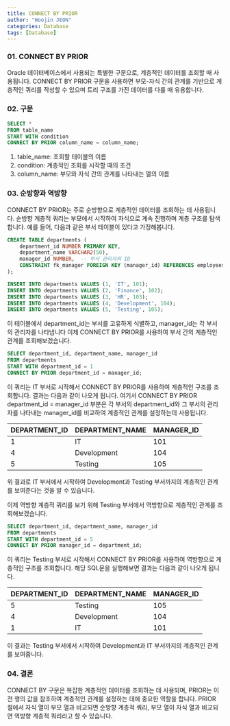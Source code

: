 ```yaml
---
title: CONNECT BY PRIOR
author: "Woojin JEON"
categories: Database
tags: [Database]
---
```


### 01. CONNECT BY PRIOR

 Oracle 데이터베이스에서 사용되는 특별한 구문으로, 계층적인 데이터를 조회할 때 사용됩니다.
CONNECT BY PRIOR 구문을 사용하면 부모-자식 간의 관계를 기반으로 계층적인 쿼리를 작성할 수 있으며 트리 구조를 가진 데이터를 다룰 때 유용합니다.

### 02. 구문

```SQL
SELECT * 
FROM table_name
START WITH condition
CONNECT BY PRIOR column_name = column_name;
```

1. table_name: 조회할 테이블의 이름
2. condition: 계층적인 조회를 시작할 때의 조건
3. column_name: 부모와 자식 간의 관계를 나타내는 열의 이름

### 03. 순방향과 역방향

CONNECT BY PRIOR는 주로 순방향으로 계층적인 데이터를 조회하는 데 사용됩니다.
순방향 계층적 쿼리는 부모에서 시작하여 자식으로 계속 진행하며 계층 구조를 탐색합니다.
예를 들어, 다음과 같은 부서 테이블이 있다고 가정해봅니다.

```SQL
CREATE TABLE departments (
    department_id NUMBER PRIMARY KEY,
    department_name VARCHAR2(50),
    manager_id NUMBER,  -- 부서 관리자의 ID
    CONSTRAINT fk_manager FOREIGN KEY (manager_id) REFERENCES employees(employee_id)
);

INSERT INTO departments VALUES (1, 'IT', 101);
INSERT INTO departments VALUES (2, 'Finance', 102);
INSERT INTO departments VALUES (3, 'HR', 103);
INSERT INTO departments VALUES (4, 'Development', 104);
INSERT INTO departments VALUES (5, 'Testing', 105);
```

이 테이블에서 department_id는 부서를 고유하게 식별하고, manager_id는 각 부서의 관리자를 나타냅니다
이제 CONNECT BY PRIOR를 사용하여 부서 간의 계층적인 관계를 조회해보겠습니다.

```SQL
SELECT department_id, department_name, manager_id
FROM departments
START WITH department_id = 1
CONNECT BY PRIOR department_id = manager_id;
```

이 쿼리는 IT 부서로 시작해서 CONNECT BY PRIOR를 사용하여 계층적인 구조를 조회합니다.
결과는 다음과 같이 나오게 됩니다. 여기서 CONNECT BY PRIOR department_id = manager_id 부분은 각 부서의 department_id와 그 부서의 관리자를 나타내는 manager_id를 비교하여 계층적인 관계를 설정하는데 사용됩니다.

| DEPARTMENT_ID | DEPARTMENT_NAME | MANAGER_ID |
|---------------|------------------|------------|
| 1             | IT               | 101        |
| 4             | Development      | 104        |
| 5             | Testing          | 105        |

위 결과로 IT 부서에서 시작하여 Development과 Testing 부서까지의 계층적인 관계를 보여준다는 것을 알 수 있습니다.

이제 역방향 계층적 쿼리를 보기 위해 Testing 부서에서 역방향으로 계층적인 관계를 조회해보겠습니다.

```SQL
SELECT department_id, department_name, manager_id
FROM departments
START WITH department_id = 5
CONNECT BY PRIOR manager_id = department_id;
```

이 쿼리는 Testing 부서로 시작해서 CONNECT BY PRIOR를 사용하여 역방향으로 계층적인 구조를 조회합니다. 해당 SQL문을 실행해보면 결과는 다음과 같이 나오게 됩니다.

| DEPARTMENT_ID | DEPARTMENT_NAME | MANAGER_ID |
|---------------|------------------|------------|
| 5             | Testing          | 105        |
| 4             | Development      | 104        |
| 1             | IT               | 101        |

이 결과는 Testing 부서에서 시작하여 Development과 IT 부서까지의 계층적인 관계를 보여줍니다.

### 04. 결론

CONNECT BY 구문은 복잡한 계층적인 데이터를 조회하는 데 사용되며, PRIOR는 이전 행의 값을 참조하여 계층적인 관계를 설정하는 데에 중요한 역할을 합니다.
PRIOR 절에서 자식 열이 부모 열과 비교되면 순방향 계층적 쿼리, 부모 열이 자식 열과 비교되면 역방향 계층적 쿼리라고 할 수 있습니다.
